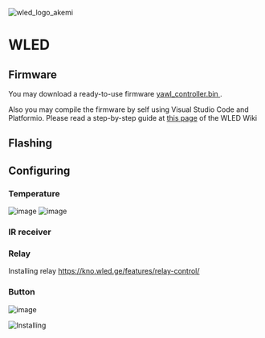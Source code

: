 ![wled_logo_akemi](https://user-images.githubusercontent.com/4923679/149402904-e135a6fa-ae00-4d32-b50a-784e71b2ab5c.jpg)

# WLED

## Firmware
You may download a ready-to-use firmware [yawl_controller.bin ](firmware/WLED/bin/yawl_controller.bin).

Also you may compile the firmware by self using Visual Studio Code and Platformio. Please read a step-by-step guide at [this page](https://kno.wled.ge/basics/compiling-wled/) of the WLED Wiki

## Flashing

## Configuring

### Temperature
![image](https://user-images.githubusercontent.com/4923679/147888067-b07d6928-13c3-497c-85a1-d10180090272.png)
![image](https://user-images.githubusercontent.com/4923679/148069110-cbfe597f-3612-4c2d-83bb-04ac1af12bcc.png)

### IR receiver
### Relay
Installing relay https://kno.wled.ge/features/relay-control/

### Button
![image](https://user-images.githubusercontent.com/4923679/148069147-21314ace-1a82-47b7-acb2-ea9d739f3b82.png)

![Installing](images/yawl-controller_with_strip_preview.jpg)



